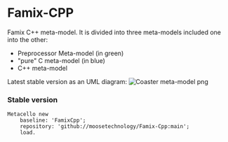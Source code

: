 # Famix-CPP

Famix C++ meta-model. It is divided into three meta-models included one into the other:
- Preprocessor Meta-model (in green)
- "pure" C meta-model (in blue)
- C++ meta-model

Latest stable version as an UML diagram:
![Coaster meta-model png](https://raw.githubusercontent.com/moosetechnology/Famix-Cpp/v1/doc/cppFullModel.svg)

### Stable version

```Smalltalk
Metacello new
    baseline: 'FamixCpp';
    repository: 'github://moosetechnology/Famix-Cpp:main';
    load.
```

